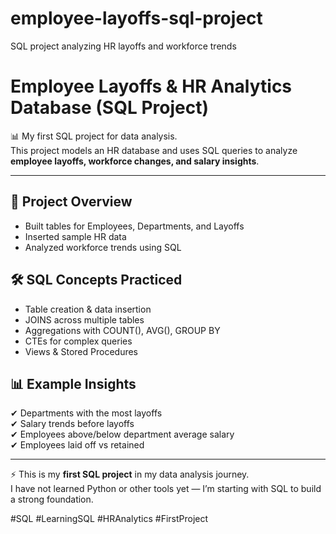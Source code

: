 # employee-layoffs-sql-project
SQL  project analyzing HR layoffs and workforce trends
# Employee Layoffs & HR Analytics Database (SQL Project)

📊 My first SQL project for data analysis.  
This project models an HR database and uses SQL queries to analyze **employee layoffs, workforce changes, and salary insights**.

---

## 📌 Project Overview
- Built tables for Employees, Departments, and Layoffs  
- Inserted sample HR data  
- Analyzed workforce trends using SQL  

## 🛠 SQL Concepts Practiced
- Table creation & data insertion  
- JOINS across multiple tables  
- Aggregations with COUNT(), AVG(), GROUP BY  
- CTEs for complex queries  
- Views & Stored Procedures  

## 📊 Example Insights
✔ Departments with the most layoffs  
✔ Salary trends before layoffs  
✔ Employees above/below department average salary  
✔ Employees laid off vs retained  

---

⚡ This is my **first SQL project** in my data analysis journey.  
I have not learned Python or other tools yet — I’m starting with SQL to build a strong foundation.  

#SQL #LearningSQL #HRAnalytics #FirstProject
